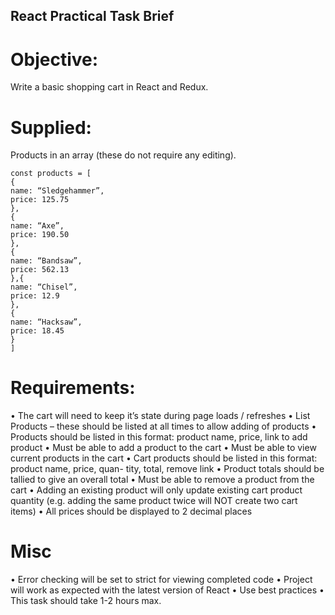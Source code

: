 ## React Practical Task Brief
# Objective:

Write a basic shopping cart in React and Redux.

# Supplied:

Products in an array (these do not require any editing).
```
const products = [
{
name: “Sledgehammer”,
price: 125.75
},
{
name: “Axe”,
price: 190.50
},
{
name: “Bandsaw”,
price: 562.13
},{
name: “Chisel”,
price: 12.9
},
{
name: “Hacksaw”,
price: 18.45
}
]
```

# Requirements:

• The cart will need to keep it’s state during page loads / refreshes
• List Products – these should be listed at all times to allow adding of
products
• Products should be listed in this format: product name, price, link to add
product
• Must be able to add a product to the cart
• Must be able to view current products in the cart
• Cart products should be listed in this format: product name, price, quan-
tity, total, remove link
• Product totals should be tallied to give an overall total
• Must be able to remove a product from the cart
• Adding an existing product will only update existing cart product quantity
(e.g. adding the same product twice will NOT create two cart items)
• All prices should be displayed to 2 decimal places

# Misc

• Error checking will be set to strict for viewing completed code
• Project will work as expected with the latest version of React
• Use best practices
• This task should take 1-2 hours max.

